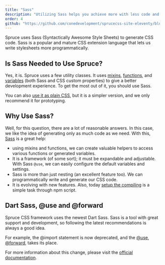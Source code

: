 ```yaml
---
title: "Sass"
description: "Utilizing Sass helps you achieve more with less code and faster with built-in mixins and functions."
order: 4
github: "https://github.com/conedevelopment/sprucecss-site-eleventy/blob/main/src/docs/getting-started/sass.mdx"
---
```


<p class="lead">Spruce uses Sass (Syntactically Awesome Style Sheets) to generate CSS code. Sass is a popular and mature CSS extension language that lets us write stylesheets more programmatically.</p>

## Is Sass Needed to Use Spruce?

Yes, it is. Spruce uses a few utility classes. It uses [mixins](/docs/sass/mixins), [functions](/docs/sass/functions), and [variables](/docs/sass/variables) (both Sass and CSS custom properties) to give a better development experience. To get the most out of it, you should use Sass.

You can also [use it as plain CSS](/docs/getting-started/installation#install-manually), but it is a simpler version, and we only recommend it for prototyping.

## Why Use Sass?

Well, for this question, there are a lot of reasonable answers. In this case, we like the idea of generating only as much code as we need. With this, [Sass](https://sass-lang.com/) is a great help:
- using mixins and functions, we can create valuable helpers to access various functions or generated variables.
- It is a framework (of some sort); it must be expandable and adjustable. With Sass `@use`, we can easily configure the default variables and settings.
- Sass is more than just nesting (an excellent feature too). We can programmatically write and generate our CSS code.
- It is evolving with new features. Also, today [setup the compiling](https://sprucecss.com/blog/the-simplest-sass-compile-setup) is a simple task through npm script.

## Dart Sass, @use and @forward

Spruce CSS framework uses the newest Dart Sass. Sass is a tool with great support and development, so following the latest recommendations is always a good idea.

For example, the @import statement is now deprecated, and the [@use](https://sass-lang.com/documentation/at-rules/use), [@forward](https://sass-lang.com/documentation/at-rules/forward), takes its place.

For more information about this change, please visit the [official documentation](https://sass-lang.com/).
